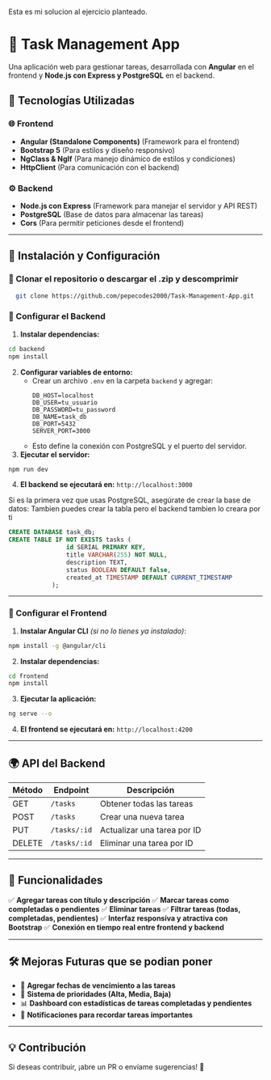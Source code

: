 Esta es mi solucion al ejercicio planteado.

# 📌 Task Management App

Una aplicación web para gestionar tareas, desarrollada con **Angular** en el frontend y **Node.js con Express y PostgreSQL** en el backend.

## 🚀 Tecnologías Utilizadas

### 🌐 Frontend
- **Angular (Standalone Components)** (Framework para el frontend)
- **Bootstrap 5** (Para estilos y diseño responsivo)
- **NgClass & NgIf** (Para manejo dinámico de estilos y condiciones)
- **HttpClient** (Para comunicación con el backend)

### ⚙️ Backend
- **Node.js con Express** (Framework para manejar el servidor y API REST)
- **PostgreSQL** (Base de datos para almacenar las tareas)
- **Cors** (Para permitir peticiones desde el frontend)

---

## 📂 Instalación y Configuración

### 🔹 Clonar el repositorio o descargar el .zip y descomprimir
```sh 
  git clone https://github.com/pepecodes2000/Task-Management-App.git
```

### 🔹 Configurar el Backend
1. **Instalar dependencias:**
```sh
cd backend
npm install
```
2. **Configurar variables de entorno:**
   - Crear un archivo `.env` en la carpeta `backend` y agregar:
     ```env
     DB_HOST=localhost
     DB_USER=tu_usuario
     DB_PASSWORD=tu_password
     DB_NAME=task_db
     DB_PORT=5432
     SERVER_PORT=3000
     ```
   - Esto define la conexión con PostgreSQL y el puerto del servidor.
3. **Ejecutar el servidor:**
```sh
npm run dev
```
4. **El backend se ejecutará en:** `http://localhost:3000`

Si es la primera vez que usas PostgreSQL, asegúrate de crear la base de datos:
Tambien puedes crear la tabla pero el backend tambien lo creara por ti
```sql
CREATE DATABASE task_db;
CREATE TABLE IF NOT EXISTS tasks (
                id SERIAL PRIMARY KEY,
                title VARCHAR(255) NOT NULL,
                description TEXT,
                status BOOLEAN DEFAULT false,
                created_at TIMESTAMP DEFAULT CURRENT_TIMESTAMP
            );
```
---


### 🔹 Configurar el Frontend
1. **Instalar Angular CLI** *(si no lo tienes ya instalado)*:
```sh
npm install -g @angular/cli
```
2. **Instalar dependencias:**
```sh
cd frontend
npm install
```
3. **Ejecutar la aplicación:**
```sh
ng serve --o
```
4. **El frontend se ejecutará en:** `http://localhost:4200`

---

## 🌍 API del Backend

| Método  | Endpoint          | Descripción                         |
|---------|------------------|-------------------------------------|
| GET     | `/tasks`         | Obtener todas las tareas           |
| POST    | `/tasks`         | Crear una nueva tarea              |
| PUT     | `/tasks/:id`     | Actualizar una tarea por ID        |
| DELETE  | `/tasks/:id`     | Eliminar una tarea por ID          |

---

## 🎯 Funcionalidades
✅ **Agregar tareas con título y descripción**
✅ **Marcar tareas como completadas o pendientes**
✅ **Eliminar tareas**
✅ **Filtrar tareas (todas, completadas, pendientes)**
✅ **Interfaz responsiva y atractiva con Bootstrap**
✅ **Conexión en tiempo real entre frontend y backend**

---

## 🛠️ Mejoras Futuras que se podian poner
- 📅 **Agregar fechas de vencimiento a las tareas**
- 📌 **Sistema de prioridades (Alta, Media, Baja)**
- 📊 **Dashboard con estadísticas de tareas completadas y pendientes**
- 🔔 **Notificaciones para recordar tareas importantes**

---

## 💡 Contribución
Si deseas contribuir, ¡abre un PR o envíame sugerencias! 🚀



